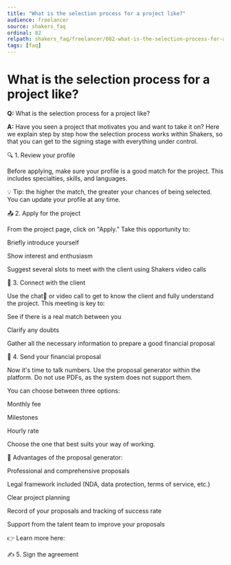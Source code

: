 ```yaml
---
title: "What is the selection process for a project like?"
audience: freelancer
source: shakers_faq
ordinal: 82
relpath: shakers_faq/freelancer/082-what-is-the-selection-process-for-a-project-like.md
tags: [faq]
---
```


# What is the selection process for a project like?

**Q:** What is the selection process for a project like?

**A:** Have you seen a project that motivates you and want to take it on? Here we explain step by step how the selection process works within Shakers, so that you can get to the signing stage with everything under control.

🔍 1. Review your profile

Before applying, make sure your profile is a good match for the project. This includes specialties, skills, and languages.

💡 Tip: the higher the match, the greater your chances of being selected. You can update your profile at any time.

📤 2. Apply for the project

From the project page, click on "Apply." Take this opportunity to:

Briefly introduce yourself

Show interest and enthusiasm

Suggest several slots to meet with the client using Shakers video calls

🤝 3. Connect with the client

Use the chat💬 or video call to get to know the client and fully understand the project. This meeting is key to:

See if there is a real match between you

Clarify any doubts

Gather all the necessary information to prepare a good financial proposal

💼 4. Send your financial proposal

Now it's time to talk numbers. Use the proposal generator within the platform. Do not use PDFs, as the system does not support them.

You can choose between three options:

Monthly fee

Milestones

Hourly rate

Choose the one that best suits your way of working.

🚀 Advantages of the proposal generator:

Professional and comprehensive proposals

Legal framework included (NDA, data protection, terms of service, etc.)

Clear project planning

Record of your proposals and tracking of success rate

Support from the talent team to improve your proposals

👉 Learn more here:

✍️ 5. Sign the agreement
